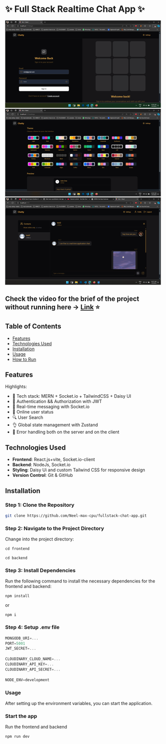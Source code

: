 # ✨ Full Stack Realtime Chat App ✨

![Demo App Image 1](/frontend/public/1.png)
![Demo App Image 2](/frontend/public/2.png)
![Demo App Image 3](/frontend/public/3.png)


## Check the video for the brief of the project without running here  -> [Link](https://youtu.be/ps3nn_Y40C4?si=DrbAKblTcfR1qsjp) ⭐

## Table of Contents
- [Features](#features)
- [Technologies Used](#technologies-used)
- [Installation](#installation)
- [Usage](#usage)
- [How to Run](#how-to-run)

## Features

Highlights:
- 🌟 Tech stack: MERN + Socket.io + TailwindCSS + Daisy UI
- 🎃 Authentication && Authorization with JWT
- 👾 Real-time messaging with Socket.io
- 🚀 Online user status
- 🔍 User Search
- 👌 Global state management with Zustand
- 🐞 Error handling both on the server and on the client


## Technologies Used
- **Frontend**: React.js+vite, Socket.io-client
- **Backend**: NodeJs, Socket.io
- **Styling**: Daisy Ui and custom Tailwind CSS for responsive design
- **Version Control**: Git & GitHub


## Installation

### Step 1: Clone the Repository
```bash
git clone https://github.com/Neel-max-cpu/fullstack-chat-app.git
```


### Step 2: Navigate to the Project Directory
Change into the project directory:
```
cd frontend
```

```
cd backend
```


### Step 3: Install Dependencies
Run the following command to install the necessary dependencies for the frontend and backend:
```shell
npm install
```
or 

```shell
npm i
```

### Step 4: Setup .env file

```js
MONGODB_URI=...
PORT=5001
JWT_SECRET=...

CLOUDINARY_CLOUD_NAME=...
CLOUDINARY_API_KEY=...
CLOUDINARY_API_SECRET=...

NODE_ENV=development
```

### Usage
After setting up the environment variables, you can start the application.

### Start the app
Run the frontend and backend

```shell
npm run dev
```
